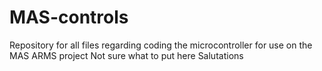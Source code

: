 # MAS-controls
Repository for all files regarding coding the microcontroller for use on the MAS ARMS project
Not sure what to put here
Salutations
